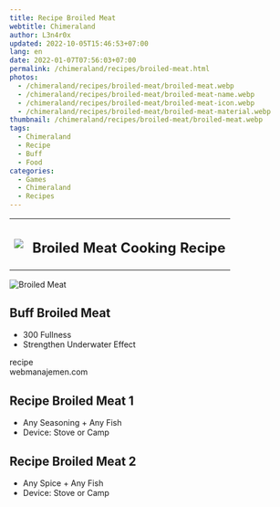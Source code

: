 ```yaml
---
title: Recipe Broiled Meat
webtitle: Chimeraland
author: L3n4r0x
updated: 2022-10-05T15:46:53+07:00
lang: en
date: 2022-01-07T07:56:03+07:00
permalink: /chimeraland/recipes/broiled-meat.html
photos:
  - /chimeraland/recipes/broiled-meat/broiled-meat.webp
  - /chimeraland/recipes/broiled-meat/broiled-meat-name.webp
  - /chimeraland/recipes/broiled-meat/broiled-meat-icon.webp
  - /chimeraland/recipes/broiled-meat/broiled-meat-material.webp
thumbnail: /chimeraland/recipes/broiled-meat/broiled-meat.webp
tags:
  - Chimeraland
  - Recipe
  - Buff
  - Food
categories:
  - Games
  - Chimeraland
  - Recipes
---
```


<section id="bootstrap-wrapper">
  <link
    rel="stylesheet"
    href="https://cdn.statically.io/gh/dimaslanjaka/Web-Manajemen/40ac3225/css/bootstrap-4.5-wrapper.css"
  />
  <div class="row mb-2">
    <div class="col-md-12 mb-2">
      <table class="table" id="post-info">
        <tbody>
          <tr>
            <td>
              <img
                class="d-inline-block me-2"
                src="/chimeraland/recipes/broiled-meat/broiled-meat-icon.webp"
                width="auto"
                height="auto"
              />
            </td>
            <td><h1 class="fs-5">Broiled Meat Cooking Recipe</h1></td>
          </tr>
        </tbody>
      </table>
    </div>
  </div>
  <div class="card mb-2">
    <div class="row g-0">
      <div class="col-sm-4 position-relative mb-2">
        <img
          src="/chimeraland/recipes/broiled-meat/broiled-meat-material.webp"
          class="card-img fit-cover w-100 h-100"
          alt="Broiled Meat"
          data-fancybox="true"
        />
      </div>
      <div class="col-sm-8 mb-2">
        <div class="card-body">
          <h2 class="card-title fs-5">Buff Broiled Meat</h2>
          <div class="card-text">
            <ul>
              <li>300 Fullness</li>
              <li>Strengthen Underwater Effect</li>
            </ul>
          </div>
          <span class="badge rounded-pill bg-dark">recipe</span>
        </div>
        <div class="card-footer text-end text-muted">webmanajemen.com</div>
      </div>
    </div>
  </div>
  <div class="row mb-2">
    <div class="col-12 col-lg-6 recipe-item mb-2">
      <div class="card">
        <div class="card-body">
          <h2 class="card-title fs-5">Recipe Broiled Meat 1</h2>
          <div class="card-text">
            <ul>
              <li>Any Seasoning<span> + </span>Any Fish</li>
              <li>Device: Stove or Camp</li>
            </ul>
          </div>
        </div>
      </div>
    </div>
    <div class="col-12 col-lg-6 recipe-item mb-2">
      <div class="card">
        <div class="card-body">
          <h2 class="card-title fs-5">Recipe Broiled Meat 2</h2>
          <div class="card-text">
            <ul>
              <li>Any Spice<span> + </span>Any Fish</li>
              <li>Device: Stove or Camp</li>
            </ul>
          </div>
        </div>
      </div>
    </div>
  </div>
</section>